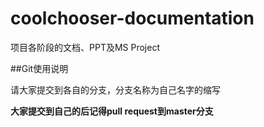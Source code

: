 # coolchooser-documentation

项目各阶段的文档、PPT及MS Project

##Git使用说明

请大家提交到各自的分支，分支名称为自己名字的缩写

**大家提交到自己的后记得pull request到master分支**
